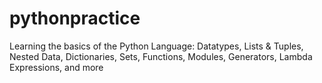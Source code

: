 # pythonpractice
Learning the basics of the Python Language: Datatypes, Lists &amp; Tuples, Nested Data, Dictionaries, Sets, Functions, Modules, Generators, Lambda Expressions, and more
